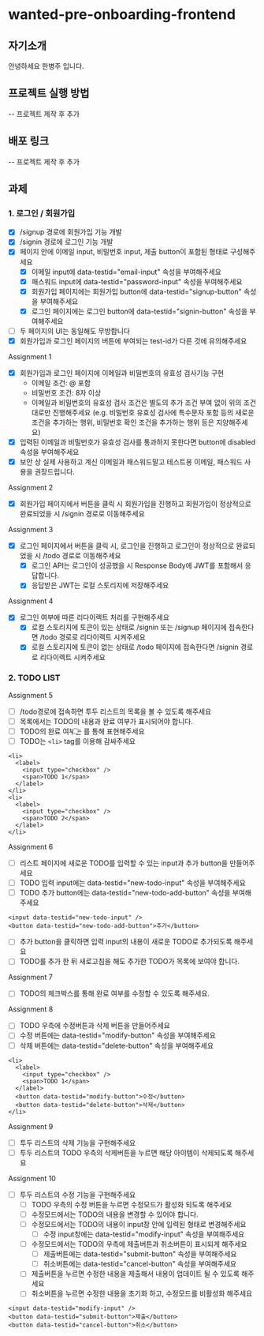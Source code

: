 # wanted-pre-onboarding-frontend

## 자기소개
안녕하세요 한병주 입니다.

## 프로젝트 실행 방법
-- 프로젝트 제작 후 추가

## 배포 링크
-- 프로젝트 제작 후 추가

## 과제
### 1. 로그인 / 회원가입
- [x] /signup 경로에 회원가입 기능 개발
- [x] /signin 경로에 로그인 기능 개발
- [x] 페이지 안에 이메일 input, 비밀번호 input, 제출 button이 포함된 형태로 구성해주세요
    - [x] 이메일 input에 data-testid="email-input" 속성을 부여해주세요
    - [x] 패스워드 input에 data-testid="password-input" 속성을 부여해주세요
    - [x] 회원가입 페이지에는 회원가입 button에 data-testid="signup-button" 속성을 부여해주세요
    - [x] 로그인 페이지에는 로그인 button에 data-testid="signin-button" 속성을 부여해주세요
- [ ] 두 페이지의 UI는 동일해도 무방합니다
- [x] 회원가입과 로그인 페이지의 버튼에 부여되는 test-id가 다른 것에 유의해주세요

Assignment 1
- [x] 회원가입과 로그인 페이지에 이메일과 비밀번호의 유효성 검사기능 구현
    - 이메일 조건: @ 포함  
    - 비밀번호 조건: 8자 이상
    - 이메일과 비밀번호의 유효성 검사 조건은 별도의 추가 조건 부여 없이 위의 조건대로만 진행해주세요 (e.g. 비밀번호 유효성 검사에 특수문자 포함 등의 새로운 조건을 추가하는 행위, 비밀번호 확인 조건을 추가하는 행위 등은 지양해주세요)
- [x] 입력된 이메일과 비밀번호가 유효성 검사를 통과하지 못한다면 button에 disabled 속성을 부여해주세요
- [x] 보안 상 실제 사용하고 계신 이메일과 패스워드말고 테스트용 이메일, 패스워드 사용을 권장드립니다.

Assignment 2
- [x] 회원가입 페이지에서 버튼을 클릭 시 회원가입을 진행하고 회원가입이 정상적으로 완료되었을 시 /signin 경로로 이동해주세요

Assignment 3
- [x] 로그인 페이지에서 버튼을 클릭 시, 로그인을 진행하고 로그인이 정상적으로 완료되었을 시 /todo 경로로 이동해주세요
    - [x] 로그인 API는 로그인이 성공했을 시 Response Body에 JWT를 포함해서 응답합니다.
    - [x] 응답받은 JWT는 로컬 스토리지에 저장해주세요

Assignment 4
- [x] 로그인 여부에 따른 리다이렉트 처리를 구현해주세요
    - [x] 로컬 스토리지에 토큰이 있는 상태로 /signin 또는 /signup 페이지에 접속한다면 /todo 경로로 리다이렉트 시켜주세요
    - [x] 로컬 스토리지에 토큰이 없는 상태로 /todo 페이지에 접속한다면 /signin 경로로 리다이렉트 시켜주세요

### 2. TODO LIST
Assignment 5
- [ ] /todo경로에 접속하면 투두 리스트의 목록을 볼 수 있도록 해주세요
- [ ] 목록에서는 TODO의 내용과 완료 여부가 표시되어야 합니다.
- [ ] TODO의 완료 여부는 <input type="checkbox" />를 통해 표현해주세요
- [ ] TODO는 `<li>` tag를 이용해 감싸주세요

```
<li>
  <label>
    <input type="checkbox" />
    <span>TODO 1</span>
  </label>
</li>
<li>
  <label>
    <input type="checkbox" />
    <span>TODO 2</span>
  </label>
</li>
```

Assignment 6
- [ ] 리스트 페이지에 새로운 TODO를 입력할 수 있는 input과 추가 button을 만들어주세요
- [ ] TODO 입력 input에는 data-testid="new-todo-input" 속성을 부여해주세요
- [ ] TODO 추가 button에는 data-testid="new-todo-add-button" 속성을 부여해주세요
```
<input data-testid="new-todo-input" />
<button data-testid="new-todo-add-button">추가</button>
```
- [ ] 추가 button을 클릭하면 입력 input의 내용이 새로운 TODO로 추가되도록 해주세요
- [ ] TODO를 추가 한 뒤 새로고침을 해도 추가한 TODO가 목록에 보여야 합니다.

Assignment 7
- [ ] TODO의 체크박스를 통해 완료 여부를 수정할 수 있도록 해주세요.

Assignment 8
- [ ] TODO 우측에 수정버튼과 삭제 버튼을 만들어주세요
- [ ] 수정 버튼에는 data-testid="modify-button" 속성을 부여해주세요
- [ ] 삭제 버튼에는 data-testid="delete-button" 속성을 부여해주세요

```
<li>
  <label>
    <input type="checkbox" />
    <span>TODO 1</span>
  </label>
  <button data-testid="modify-button">수정</button>
  <button data-testid="delete-button">삭제</button>
</li>
```

Assignment 9
- [ ] 투두 리스트의 삭제 기능을 구현해주세요
- [ ] 투두 리스트의 TODO 우측의 삭제버튼을 누르면 해당 아이템이 삭제되도록 해주세요

Assignment 10
- [ ] 투두 리스트의 수정 기능을 구현해주세요
    - [ ] TODO 우측의 수정 버튼을 누르면 수정모드가 활성화 되도록 해주세요
    - [ ] 수정모드에서는 TODO의 내용을 변경할 수 있어야 합니다.
    - [ ] 수정모드에서는 TODO의 내용이 input창 안에 입력된 형태로 변경해주세요
        - [ ] 수정 input창에는 data-testid="modify-input" 속성을 부여해주세요
    - [ ] 수정모드에서는 TODO의 우측에 제출버튼과 취소버튼이 표시되게 해주세요
        - [ ] 제출버튼에는 data-testid="submit-button" 속성을 부여해주세요
        - [ ] 취소버튼에는 data-testid="cancel-button" 속성을 부여해주세요
    - [ ] 제출버튼을 누르면 수정한 내용을 제출해서 내용이 업데이트 될 수 있도록 해주세요
    - [ ] 취소버튼을 누르면 수정한 내용을 초기화 하고, 수정모드를 비활성화 해주세요

```
<input data-testid="modify-input" />
<button data-testid="submit-button">제출</button>
<button data-testid="cancel-button">취소</button>
```